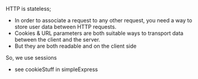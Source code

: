 HTTP is stateless; 
- In order to associate a request to any other request, you need a way to store user data between HTTP requests. 
- Cookies & URL parameters are both suitable ways to transport data between the client and the server. 
- But they are both readable and on the client side

So, we use sessions
- see cookieStuff in simpleExpress